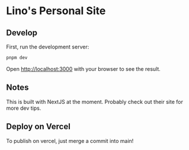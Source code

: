 # Lino's Personal Site

## Develop

First, run the development server:

```bash
pnpm dev
```

Open [http://localhost:3000](http://localhost:3000) with your browser to see the result.

## Notes

This is built with NextJS at the moment. Probably check out their site for more dev tips.

## Deploy on Vercel

To publish on vercel, just merge a commit into main!
